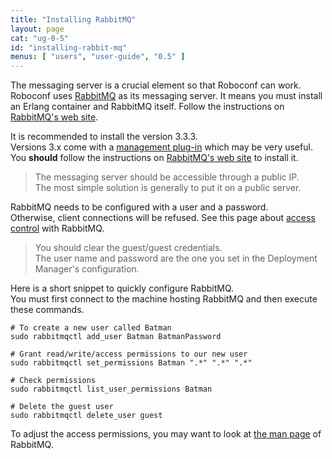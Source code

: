 ```yaml
---
title: "Installing RabbitMQ"
layout: page
cat: "ug-0-5"
id: "installing-rabbit-mq"
menus: [ "users", "user-guide", "0.5" ]
---
```


The messaging server is a crucial element so that Roboconf can work.  
Roboconf uses [RabbitMQ](https://www.rabbitmq.com/) as its messaging server. It means you must install an Erlang container and
RabbitMQ itself. Follow the instructions on [RabbitMQ's web site](https://www.rabbitmq.com/download.html).

It is recommended to install the version 3.3.3.  
Versions 3.x come with a [management plug-in](https://www.rabbitmq.com/management.html) which may be very useful.
You **should** follow the instructions on [RabbitMQ's web site](http://www.rabbitmq.com/download.html) to install it.

> The messaging server should be accessible through a public IP.  
> The most simple solution is generally to put it on a public server.

RabbitMQ needs to be configured with a user and a password.  
Otherwise, client connections will be refused. See this page about [access control](http://www.rabbitmq.com/access-control.html) with RabbitMQ.

> You should clear the guest/guest credentials.  
> The user name and password are the one you set in the Deployment Manager's configuration.

Here is a short snippet to quickly configure RabbitMQ.  
You must first connect to the machine hosting RabbitMQ and then execute these commands.

```properties
# To create a new user called Batman
sudo rabbitmqctl add_user Batman BatmanPassword

# Grant read/write/access permissions to our new user
sudo rabbitmqctl set_permissions Batman ".*" ".*" ".*"

# Check permissions
sudo rabbitmqctl list_user_permissions Batman

# Delete the guest user
sudo rabbitmqctl delete_user guest
```
  
To adjust the access permissions, you may want to look at [the man page](http://www.rabbitmq.com/man/rabbitmqctl.1.man.html) of RabbitMQ.
